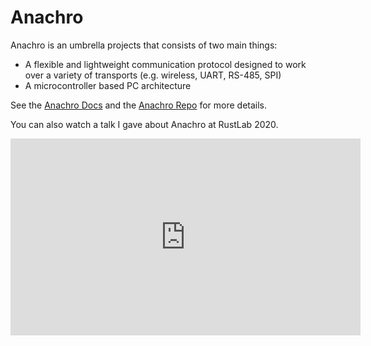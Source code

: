 # Anachro

Anachro is an umbrella projects that consists of two main things:

* A flexible and lightweight communication protocol designed to work over a variety of transports (e.g. wireless, UART, RS-485, SPI)
* A microcontroller based PC architecture

See the [Anachro Docs](https://anachro.computer) and the [Anachro Repo](https://github.com/jamesmunns/anachro) for more details.

You can also watch a talk I gave about Anachro at RustLab 2020.

<iframe width="560" height="315" src="https://www.youtube.com/embed/MvcWHmnnMuc" frameborder="0" allow="accelerometer; autoplay; clipboard-write; encrypted-media; gyroscope; picture-in-picture" allowfullscreen></iframe>
